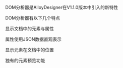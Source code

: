 DOM分析器是AlloyDesigner在V1.1.0版本中引入的新特性

DOM分析器有以下几个特点

显示文档中的元素与属性

属性使用JSON数据直观表示

显示元素在文档中的位置

独有的元素预览功能
